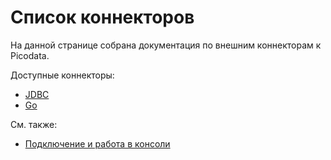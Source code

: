 # Список коннекторов

На данной странице собрана документация по внешним коннекторам к Picodata.

Доступные коннекторы:

<!-- - [Java](connectors/java.md) -->
- [JDBC](connectors/jdbc.md)
- [Go](connectors/go.md)

См. также:

- [Подключение и работа в консоли](../tutorial/connecting.md)
